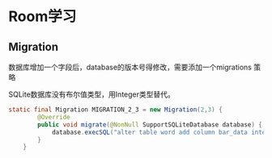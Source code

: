 # Room学习

## Migration

数据库增加一个字段后，database的版本号得修改，需要添加一个migrations 策略

SQLite数据库没有布尔值类型，用Integer类型替代。

```java
static final Migration MIGRATION_2_3 = new Migration(2,3) {
        @Override
        public void migrate(@NonNull SupportSQLiteDatabase database) {
            database.execSQL("alter table word add column bar_data integer not null default 0");
        }
    }
```